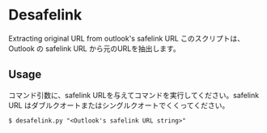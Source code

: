 # Desafelink
Extracting original URL from outlook's safelink URL
このスクリプトは、Outlook の safelink URL から元のURLを抽出します。

## Usage

コマンド引数に、safelink URLを与えてコマンドを実行してください。safelink URL はダブルクオートまたはシングルクオートでくくってください。

```shell
$ desafelink.py "<Outlook's safelink URL string>"
```
